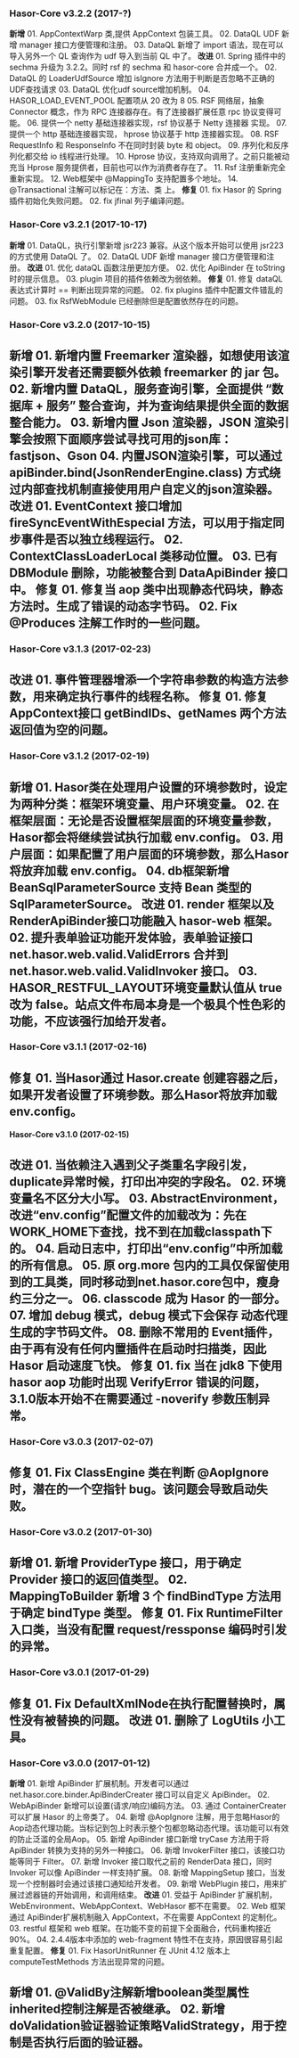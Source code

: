 ﻿### Hasor-Core v3.2.2 (2017-?)
**新增**
    01. AppContextWarp 类,提供 AppContext 包装工具。
    02. DataQL UDF 新增 manager 接口方便管理和注册。
    03. DataQL 新增了 import 语法，现在可以导入另外一个 QL 查询作为 udf 导入到当前 QL 中了。
**改进**
    01. Spring 插件中的 sechma 升级为 3.2.2。同时 rsf 的 sechma 和 hasor-core 合并成一个。
    02. DataQL 的 LoaderUdfSource 增加 isIgnore 方法用于判断是否忽略不正确的UDF查找请求
    03. DataQL 优化udf source增加机制。
    04. HASOR_LOAD_EVENT_POOL 配置项从 20 改为 8
    05. RSF 网络层，抽象 Connector 概念，作为 RPC 连接器存在。有了连接器扩展任意 rpc 协议变得可能。
    06. 提供一个 netty 基础连接器实现，rsf 协议基于 Netty 连接器 实现。
    07. 提供一个 http 基础连接器实现， hprose 协议基于 http 连接器实现。
    08. RSF RequestInfo 和 ResponseInfo 不在同时封装 byte 和 object。
    09. 序列化和反序列化都交给 io 线程进行处理。
    10. Hprose 协议，支持双向调用了。之前只能被动充当 Hprose 服务提供者，目前也可以作为消费者存在了。
    11. Rsf 注册重新完全重新实现。
    12. Web框架中 @MappingTo 支持配置多个地址。
    14. @Transactional 注解可以标记在：方法、类 上。
**修复**
    01. fix Hasor 的 Spring 插件初始化失败问题。
    02. fix jfinal 列子编译问题。

### Hasor-Core v3.2.1 (2017-10-17)
**新增**
    01. DataQL，执行引擎新增 jsr223 兼容。从这个版本开始可以使用 jsr223 的方式使用 DataQL 了。
    02. DataQL UDF 新增 manager 接口方便管理和注册。
**改进**
    01. 优化 dataQL 函数注册更加方便。
    02. 优化 ApiBinder 在 toString 时的提示信息。
    03. plugin 项目的插件依赖改为弱依赖。
**修复**
    01. 修复 dataQL 表达式计算时 == 判断出现异常的问题。
    02. fix plugins 插件中配置文件错乱的问题。
    03. fix RsfWebModule 已经删除但是配置依然存在的问题。

### Hasor-Core v3.2.0 (2017-10-15)
**新增**
    01. 新增内置 Freemarker 渲染器，如想使用该渲染引擎开发者还需要额外依赖 freemarker 的 jar 包。
    02. 新增内置 DataQL，服务查询引擎，全面提供 “数据库 + 服务” 整合查询，并为查询结果提供全面的数据整合能力。
    03. 新增内置 Json 渲染器，JSON 渲染引擎会按照下面顺序尝试寻找可用的json库：fastjson、Gson
    04. 内置JSON渲染引擎，可以通过 apiBinder.bind(JsonRenderEngine.class) 方式绕过内部查找机制直接使用用户自定义的json渲染器。
**改进**
    01. EventContext 接口增加 fireSyncEventWithEspecial 方法，可以用于指定同步事件是否以独立线程运行。
    02. ContextClassLoaderLocal 类移动位置。
    03. 已有 DBModule 删除，功能被整合到 DataApiBinder 接口中。
**修复**
    01. 修复当 aop 类中出现静态代码块，静态方法时。生成了错误的动态字节码。
    02. Fix @Produces 注解工作时的一些问题。
---

### Hasor-Core v3.1.3 (2017-02-23)
**改进**
    01. 事件管理器增添一个字符串参数的构造方法参数，用来确定执行事件的线程名称。
**修复**
    01. 修复 AppContext接口 getBindIDs、getNames 两个方法返回值为空的问题。
---

### Hasor-Core v3.1.2 (2017-02-19)
**新增**
    01. Hasor类在处理用户设置的环境参数时，设定为两种分类：框架环境变量、用户环境变量。
    02. 在框架层面：无论是否设置框架层面的环境变量参数，Hasor都会将继续尝试执行加载 env.config。
    03. 用户层面：如果配置了用户层面的环境参数，那么Hasor将放弃加载 env.config。
    04. db框架新增 BeanSqlParameterSource 支持 Bean 类型的 SqlParameterSource。
**改进**
    01. render 框架以及RenderApiBinder接口功能融入 hasor-web 框架。
    02. 提升表单验证功能开发体验，表单验证接口 net.hasor.web.valid.ValidErrors 合并到 net.hasor.web.valid.ValidInvoker 接口。
    03. HASOR_RESTFUL_LAYOUT环境变量默认值从 true 改为 false。站点文件布局本身是一个极具个性色彩的功能，不应该强行加给开发者。
---

### Hasor-Core v3.1.1 (2017-02-16)
**修复**
    01. 当Hasor通过 Hasor.create 创建容器之后，如果开发者设置了环境参数。那么Hasor将放弃加载 env.config。
---

#### Hasor-Core v3.1.0 (2017-02-15)
**改进**
    01. 当依赖注入遇到父子类重名字段引发，duplicate异常时候，打印出冲突的字段名。
    02. 环境变量名不区分大小写。
    03. AbstractEnvironment，改进“env.config”配置文件的加载改为：先在WORK_HOME下查找，找不到在加载classpath下的。
    04. 启动日志中，打印出“env.config”中所加载的所有信息。
    05. 原 org.more 包内的工具仅保留使用到的工具类，同时移动到net.hasor.core包中，瘦身约三分之一。
    06. classcode 成为 Hasor 的一部分。
    07. 增加 debug 模式，debug 模式下会保存 动态代理生成的字节码文件。
    08. 删除不常用的 Event插件，由于再有没有任何内置插件在启动时扫描类，因此 Hasor 启动速度飞快。
**修复**
    01. fix 当在 jdk8 下使用 hasor aop 功能时出现 VerifyError 错误的问题，3.1.0版本开始不在需要通过 -noverify 参数压制异常。
---

### Hasor-Core v3.0.3 (2017-02-07)
**修复**
    01. Fix ClassEngine 类在判断 @AopIgnore 时，潜在的一个空指针 bug。该问题会导致启动失败。
---

### Hasor-Core v3.0.2 (2017-01-30)
**新增**
    01. 新增 ProviderType 接口，用于确定 Provider 接口的返回值类型。
    02. MappingToBuilder 新增 3 个 findBindType 方法用于确定 bindType 类型。
**修复**
    01. Fix RuntimeFilter入口类，当没有配置 request/ressponse 编码时引发的异常。
---

### Hasor-Core v3.0.1 (2017-01-29)
**修复**
    01. Fix DefaultXmlNode在执行配置替换时，属性没有被替换的问题。
**改进**
    01. 删除了 LogUtils 小工具。
---

### Hasor-Core v3.0.0 (2017-01-12)
**新增**
    01. 新增 ApiBinder 扩展机制。开发者可以通过 net.hasor.core.binder.ApiBinderCreater 接口可以自定义 ApiBinder。
    02. WebApiBinder 新增可以设置(请求/响应)编码方法。
    03. 通过 ContainerCreater 可以扩展 Hasor 的上帝类了。
    04. 新增 @AopIgnore 注解，用于忽略Hasor的Aop动态代理功能。当标记到包上时表示整个包都忽略动态代理。该功能可以有效的防止泛滥的全局Aop。
    05. 新增 ApiBinder 接口新增 tryCase 方法用于将 ApiBinder 转换为支持的另外一种接口。
    06. 新增 InvokerFilter 接口，该接口功能等同于 Filter。
    07. 新增 Invoker 接口取代之前的 RenderData 接口，同时 Invoker 可以像 ApiBinder 一样支持扩展。
    08. 新增 MappingSetup 接口，当发现一个控制器时会通过该接口通知给开发者。
    09. 新增 WebPlugin 接口，用来扩展过滤器链的开始调用，和调用结束。
**改进**
    01. 受益于 ApiBinder 扩展机制，WebEnvironment、WebAppContext、WebHasor 都不在需要。
    02. Web 框架通过 ApiBinder扩展机制融入 AppContext，不在需要 AppContext 的定制化。
    03. restful 框架和 web 框架。在功能不变的前提下全面融合，代码重构接近90%。
    04. 2.4.4版本中添加的 web-fragment 特性不在支持，原因很容易引起重复配置。
**修复**
    01. Fix HasorUnitRunner 在 JUnit 4.12 版本上 computeTestMethods 方法出现异常的问题。
    
**新增**
    01. @ValidBy注解新增boolean类型属性inherited控制注解是否被继承。
    02. 新增doValidation验证器验证策略ValidStrategy，用于控制是否执行后面的验证器。
---